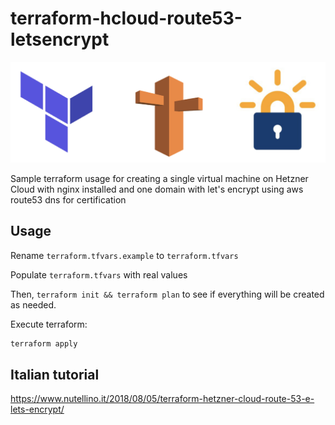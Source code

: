 # terraform-hcloud-route53-letsencrypt

![header](header.png)

Sample terraform usage for creating a single virtual machine on Hetzner Cloud with nginx installed and one domain with let's encrypt using aws route53 dns for certification

## Usage

Rename `terraform.tfvars.example` to `terraform.tfvars`

Populate `terraform.tfvars` with real values

Then, `terraform init && terraform plan` to see if everything will be created as needed.

Execute terraform:

```bash
terraform apply
```

## Italian tutorial

https://www.nutellino.it/2018/08/05/terraform-hetzner-cloud-route-53-e-lets-encrypt/